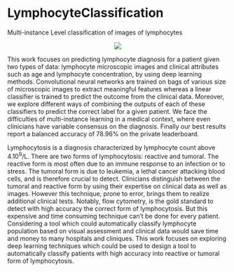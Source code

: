 # LymphocyteClassification
Multi-instance Level classification of images of lymphocytes

<p align="center">
  <img src="https://user-images.githubusercontent.com/46713435/112282962-e8d9e600-8c87-11eb-9f60-e6de582c7c1d.jpg" />
</p>

This work focuses on predicting lymphocyte diagnosis for a patient given two types of data: lymphocyte microscopic images and clinical attributes such as age and lymphocyte concentration, by using deep learning methods. Convolutional neural networks are trained on bags of various size of microscopic images to extract meaningful features whereas a linear classifier is trained to predict the outcome from the clinical data. Moreover, we explore different ways of combining the outputs of each of these classifiers to predict the correct label for a given patient. We face the difficulties of multi-instance learning in a medical context, where even clinicians have variable consensus on the diagnosis. Finally our best results report a balanced accuracy of $78.96\%$ on the private leaderboard. 

Lymphocytosis is a diagnosis characterized by lymphocyte count above $4.10^9$/L. There are two forms of lymphocytosis: reactive and tumoral. The reactive form is most often due to an immune response to an infection or to stress. The tumoral form is due to leukemia, a lethal cancer attacking blood cells, and is therefore crucial to detect.  Clinicians  distinguish between the tumoral and reactive form by using their expertise on clinical data as well as images. However this technique, prone to error, brings them to realize additional clinical tests. Notably, flow cytometry, is the gold standard to detect with high accuracy the correct form of lymphocytosis. But this expensive and time consuming technique  can’t be done for every patient. Considering a tool which could automatically classify lymphocyte population based on visual assessment and clinical data would save time and money to many hospitals and cliniques. This work focuses on exploring deep learning techniques which could be used to design a tool to automatically classify patients with high accuracy into reactive or tumoral form of lymphocytosis. 

